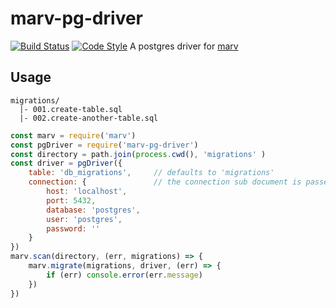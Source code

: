# marv-pg-driver
[![Build Status](https://img.shields.io/travis/guidesmiths/marv-pg-driver/master.svg)](https://travis-ci.org/guidesmiths/marv-pg-driver)
[![Code Style](https://img.shields.io/badge/code%20style-imperative-brightgreen.svg)](https://github.com/guidesmiths/eslint-config-imperative)
A postgres driver for [marv](https://www.npmjs.com/package/marv)

## Usage
```
migrations/
  |- 001.create-table.sql
  |- 002.create-another-table.sql
```

```js
const marv = require('marv')
const pgDriver = require('marv-pg-driver')
const directory = path.join(process.cwd(), 'migrations' )
const driver = pgDriver({
    table: 'db_migrations',     // defaults to 'migrations'
    connection: {               // the connection sub document is passed directly to pg.Client
        host: 'localhost',
        port: 5432,
        database: 'postgres',
        user: 'postgres',
        password: ''
    }
})
marv.scan(directory, (err, migrations) => {
    marv.migrate(migrations, driver, (err) => {
        if (err) console.error(err.message)
    })
})
```